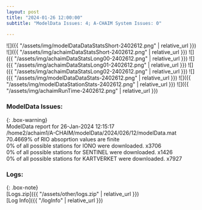 ```yaml
---
layout: post
title: "2024-01-26 12:00:00"
subtitle: "ModelData Issues: 4; A-CHAIM System Issues: 0"

---
```


![]({{ "/assets/img/modelDataDataStatsShort-2402612.png" | relative_url }})
![]({{ "/assets/img/achaimDataStatsShort-2402612.png" | relative_url }})
![]({{ "/assets/img/achaimDataStatsLong00-2402612.png" | relative_url }})
![]({{ "/assets/img/achaimDataStatsLong01-2402612.png" | relative_url }})
![]({{ "/assets/img/achaimDataStatsLong02-2402612.png" | relative_url }})
![]({{ "/assets/img/modelDataDataStats-2402612.png" | relative_url }})
![]({{ "/assets/img/modelDataStationStats-2402612.png" | relative_url }})
![]({{ "/assets/img/achaimRunTime-2402612.png" | relative_url }})


### ModelData Issues:  
  
{: .box-warning}  
 ModelData report for 26-Jan-2024 12:15:17   
 /home2/achaim1/A-CHAIM/modelData/2024/026/12/modelData.mat   
 70.4669% of RIO absoprtion values are finite   
 0% of all possible stations for IONO were downloaded. x3706   
 0% of all possible stations for SENTINEL were downloaded. x1426   
 0% of all possible stations for KARTVERKET were downloaded. x7927   
  


### Logs:  
  
{: .box-note}  
[Logs.zip]({{ "/assets/other/logs.zip" | relative_url }})  
[Log Info]({{ "/logInfo" | relative_url }})  
